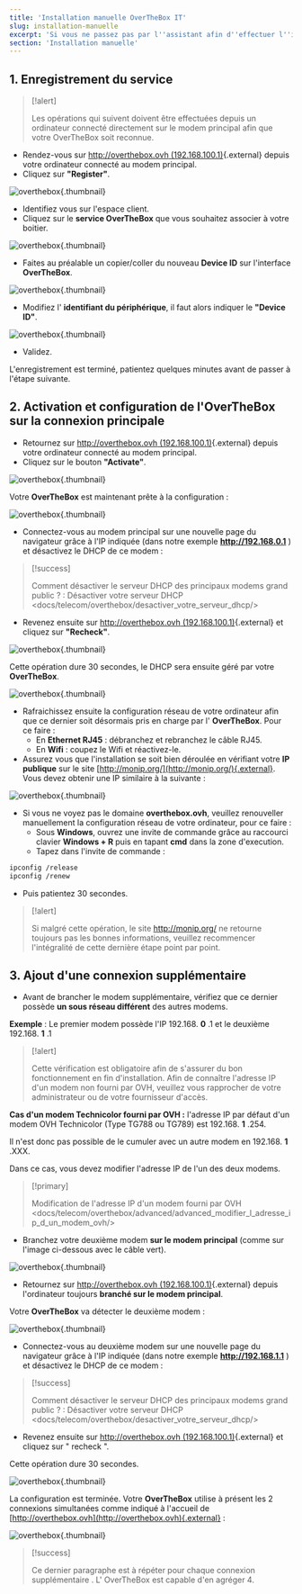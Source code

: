 ```yaml
---
title: 'Installation manuelle OverTheBox IT'
slug: installation-manuelle
excerpt: 'Si vous ne passez pas par l''assistant afin d''effectuer l''installation, il est impératif de suivre ce guide afin de réaliser l''enregistrement de votre OverTheBox et l''intégration de vos connexions Internet sur cette dernière.'
section: 'Installation manuelle'
---
```


## 1. Enregistrement du service


> [!alert]
>
> Les opérations qui suivent doivent être effectuées depuis un ordinateur
> connecté directement sur le modem principal  afin que votre  OverTheBox
> soit reconnue.
> 

- Rendez-vous sur [http://overthebox.ovh (192.168.100.1)](http://overthebox.ovh){.external} depuis votre ordinateur connecté au modem principal.
- Cliquez sur **"Register"**.


![overthebox](images/4285.png){.thumbnail}

- Identifiez vous sur l'espace client.
- Cliquez sur le **service OverTheBox** que vous souhaitez associer à votre boitier.


![overthebox](images/4286.png){.thumbnail}

- Faites au préalable un copier/coller du nouveau **Device ID** sur l'interface **OverTheBox**.


![overthebox](images/4287.png){.thumbnail}

- Modifiez l' **identifiant du périphérique**, il faut alors indiquer le **"Device ID"**.


![overthebox](images/4288.png){.thumbnail}

- Validez.

L'enregistrement est terminé, patientez quelques minutes avant de passer à l'étape suivante.


## 2. Activation et configuration de l'OverTheBox sur la connexion principale
- Retournez sur [http://overthebox.ovh (192.168.100.1)](http://overthebox.ovh){.external} depuis votre ordinateur connecté au modem principal.
- Cliquez sur le bouton **"Activate"**.


![overthebox](images/4306.png){.thumbnail}

Votre  **OverTheBox**  est maintenant prête à la configuration :


![overthebox](images/4307.png){.thumbnail}

- Connectez-vous au modem principal sur une nouvelle page du navigateur grâce à l'IP indiquée (dans notre exemple **http://192.168.0.1** ) et désactivez le DHCP de ce modem :



> [!success]
>
> Comment désactiver le serveur DHCP des principaux modems grand public ? : Désactiver votre serveur DHCP <docs/telecom/overthebox/desactiver_votre_serveur_dhcp/>
> 

- Revenez ensuite sur [http://overthebox.ovh (192.168.100.1)](http://overthebox.ovh){.external} et cliquez sur **"Recheck"**.


![overthebox](images/4308.png){.thumbnail}

Cette opération dure 30 secondes, le DHCP sera ensuite géré par votre **OverTheBox**.


![overthebox](images/4309.png){.thumbnail}

- Rafraichissez ensuite la configuration réseau de votre ordinateur afin que ce dernier soit désormais pris en charge par l' **OverTheBox**. Pour ce faire :
    - En **Ethernet RJ45** : débranchez et rebranchez le câble RJ45.
    - En **Wifi** : coupez le Wifi et réactivez-le.
- Assurez vous que l'installation se soit bien déroulée en vérifiant votre **IP publique** sur le site [http://monip.org/](http://monip.org/){.external}. Vous devez obtenir une IP similaire à la suivante :


![overthebox](images/4310.png){.thumbnail}

- Si vous ne voyez pas le domaine **overthebox.ovh**, veuillez renouveller manuellement la configuration réseau de votre ordinateur, pour ce faire :
    - Sous **Windows**, ouvrez une invite de commande grâce au raccourci clavier **Windows + R** puis en tapant **cmd** dans la zone d'execution.
    - Tapez dans l'invite de commande :


```bash
ipconfig /release
ipconfig /renew
```

- Puis patientez 30 secondes.



> [!alert]
>
> Si malgré cette opération, le site http://monip.org/
> ne retourne toujours pas les bonnes informations, veuillez recommencer
> l'intégralité de cette dernière étape point par point.
> 


## 3. Ajout d'une connexion supplémentaire
- Avant de brancher le modem supplémentaire, vérifiez que ce dernier possède **un sous réseau différent** des autres modems.

**Exemple** : Le premier modem possède l'IP 192.168. **0** .1 et le deuxième 192.168. **1** .1



> [!alert]
>
> Cette vérification est obligatoire afin de s'assurer du bon fonctionnement en fin d'installation.
> Afin de connaître l'adresse IP d'un modem non fourni par OVH, veuillez vous rapprocher de votre administrateur ou de votre fournisseur d'accès.
> 

**Cas d'un modem Technicolor fourni par OVH :** l'adresse IP par défaut d'un modem OVH Technicolor (Type TG788 ou TG789) est 192.168. **1** .254.

Il n'est donc pas possible de le cumuler avec un autre modem en 192.168. **1** .XXX.

Dans ce cas, vous devez modifier l'adresse IP de l'un des deux modems.



> [!primary]
>
> Modification de l'adresse IP d'un modem fourni par OVH <docs/telecom/overthebox/advanced/advanced_modifier_l_adresse_ip_d_un_modem_ovh/>
> 

- Branchez votre deuxième modem **sur le modem principal** (comme sur l'image ci-dessous avec le câble vert).


![overthebox](images/OTBv2a_4-2.jpg){.thumbnail}

- Retournez sur [http://overthebox.ovh (192.168.100.1)](http://overthebox.ovh){.external} depuis l'ordinateur toujours **branché sur le modem principal**.

Votre  **OverTheBox**  va détecter le deuxième modem :


![overthebox](images/4312.png){.thumbnail}

- Connectez-vous au deuxième modem sur une nouvelle page du navigateur grâce à l'IP indiquée (dans notre exemple **http://192.168.1.1** ) et désactivez le DHCP de ce modem :



> [!success]
>
> Comment désactiver le serveur DHCP des principaux modems grand public ? : Désactiver votre serveur DHCP <docs/telecom/overthebox/desactiver_votre_serveur_dhcp/>
> 

- Revenez ensuite sur [http://overthebox.ovh (192.168.100.1)](http://overthebox.ovh){.external} et cliquez sur " recheck ".

Cette opération dure 30 secondes.


![overthebox](images/4313.png){.thumbnail}

La configuration est terminée. Votre  **OverTheBox**  utilise à présent les 2 connexions simultanées comme indiqué à l'accueil de [http://overthebox.ovh](http://overthebox.ovh){.external} :


![overthebox](images/4314.png){.thumbnail}



> [!success]
>
> Ce dernier paragraphe est à répéter pour  chaque connexion
> supplémentaire . L' OverTheBox est capable d'en agréger 4.
> 